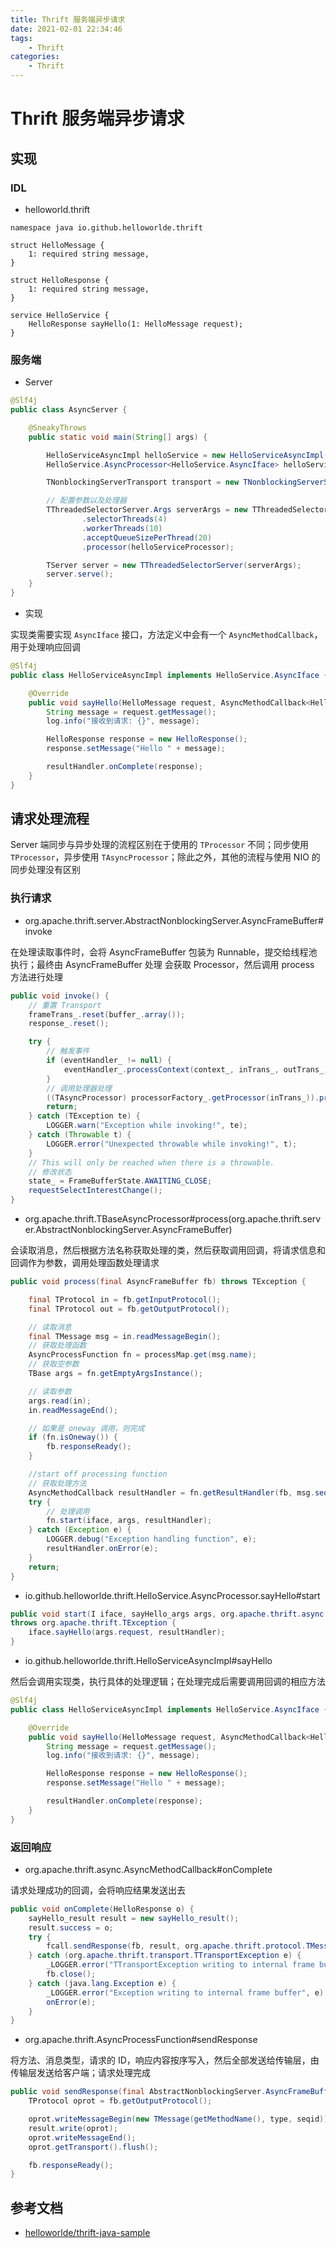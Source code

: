 ```yaml
---
title: Thrift 服务端异步请求
date: 2021-02-01 22:34:46
tags:
    - Thrift
categories: 
    - Thrift
---
```


# Thrift 服务端异步请求

## 实现

### IDL 

- helloworld.thrift

```thrift
namespace java io.github.helloworlde.thrift

struct HelloMessage {
    1: required string message,
}

struct HelloResponse {
    1: required string message,
}

service HelloService {
    HelloResponse sayHello(1: HelloMessage request);
}
```

### 服务端

- Server

```java
@Slf4j
public class AsyncServer {

    @SneakyThrows
    public static void main(String[] args) {

        HelloServiceAsyncImpl helloService = new HelloServiceAsyncImpl();
        HelloService.AsyncProcessor<HelloService.AsyncIface> helloServiceProcessor = new HelloService.AsyncProcessor<>(helloService);

        TNonblockingServerTransport transport = new TNonblockingServerSocket(9090);

        // 配置参数以及处理器
        TThreadedSelectorServer.Args serverArgs = new TThreadedSelectorServer.Args(transport)
                .selectorThreads(4)
                .workerThreads(10)
                .acceptQueueSizePerThread(20)
                .processor(helloServiceProcessor);

        TServer server = new TThreadedSelectorServer(serverArgs);
        server.serve();
    }
}
```

- 实现

实现类需要实现 `AsyncIface` 接口，方法定义中会有一个 `AsyncMethodCallback`，用于处理响应回调

```java
@Slf4j
public class HelloServiceAsyncImpl implements HelloService.AsyncIface {

    @Override
    public void sayHello(HelloMessage request, AsyncMethodCallback<HelloResponse> resultHandler) throws TException {
        String message = request.getMessage();
        log.info("接收到请求: {}", message);

        HelloResponse response = new HelloResponse();
        response.setMessage("Hello " + message);

        resultHandler.onComplete(response);
    }
}
```

## 请求处理流程

Server 端同步与异步处理的流程区别在于使用的 `TProcessor` 不同；同步使用 `TProcessor`，异步使用 `TAsyncProcessor`；除此之外，其他的流程与使用 NIO 的同步处理没有区别

### 执行请求

- org.apache.thrift.server.AbstractNonblockingServer.AsyncFrameBuffer#invoke

在处理读取事件时，会将 AsyncFrameBuffer 包装为 Runnable，提交给线程池执行；最终由 AsyncFrameBuffer 处理 
会获取  Processor，然后调用  process 方法进行处理

```java
public void invoke() {
    // 重置 Transport
    frameTrans_.reset(buffer_.array());
    response_.reset();

    try {
        // 触发事件
        if (eventHandler_ != null) {
            eventHandler_.processContext(context_, inTrans_, outTrans_);
        }
        // 调用处理器处理
        ((TAsyncProcessor) processorFactory_.getProcessor(inTrans_)).process(this);
        return;
    } catch (TException te) {
        LOGGER.warn("Exception while invoking!", te);
    } catch (Throwable t) {
        LOGGER.error("Unexpected throwable while invoking!", t);
    }
    // This will only be reached when there is a throwable.
    // 修改状态
    state_ = FrameBufferState.AWAITING_CLOSE;
    requestSelectInterestChange();
}
```

- org.apache.thrift.TBaseAsyncProcessor#process(org.apache.thrift.server.AbstractNonblockingServer.AsyncFrameBuffer)

会读取消息，然后根据方法名称获取处理的类，然后获取调用回调，将请求信息和回调作为参数，调用处理函数处理请求

```java
public void process(final AsyncFrameBuffer fb) throws TException {

    final TProtocol in = fb.getInputProtocol();
    final TProtocol out = fb.getOutputProtocol();

    // 读取消息
    final TMessage msg = in.readMessageBegin();
    // 获取处理函数
    AsyncProcessFunction fn = processMap.get(msg.name);
    // 获取空参数
    TBase args = fn.getEmptyArgsInstance();

    // 读取参数
    args.read(in);
    in.readMessageEnd();

    // 如果是 oneway 调用，则完成
    if (fn.isOneway()) {
        fb.responseReady();
    }

    //start off processing function
    // 获取处理方法
    AsyncMethodCallback resultHandler = fn.getResultHandler(fb, msg.seqid);
    try {
        // 处理调用
        fn.start(iface, args, resultHandler);
    } catch (Exception e) {
        LOGGER.debug("Exception handling function", e);
        resultHandler.onError(e);
    }
    return;
}
```

- io.github.helloworlde.thrift.HelloService.AsyncProcessor.sayHello#start

```java
public void start(I iface, sayHello_args args, org.apache.thrift.async.AsyncMethodCallback<HelloResponse> resultHandler) 
throws org.apache.thrift.TException {
    iface.sayHello(args.request, resultHandler);
}
```

- io.github.helloworlde.thrift.HelloServiceAsyncImpl#sayHello

然后会调用实现类，执行具体的处理逻辑；在处理完成后需要调用回调的相应方法

```java
@Slf4j
public class HelloServiceAsyncImpl implements HelloService.AsyncIface {

    @Override
    public void sayHello(HelloMessage request, AsyncMethodCallback<HelloResponse> resultHandler) throws TException {
        String message = request.getMessage();
        log.info("接收到请求: {}", message);

        HelloResponse response = new HelloResponse();
        response.setMessage("Hello " + message);

        resultHandler.onComplete(response);
    }
}
```

### 返回响应

- org.apache.thrift.async.AsyncMethodCallback#onComplete

请求处理成功的回调，会将响应结果发送出去

```java
public void onComplete(HelloResponse o) {
    sayHello_result result = new sayHello_result();
    result.success = o;
    try {
        fcall.sendResponse(fb, result, org.apache.thrift.protocol.TMessageType.REPLY, seqid);
    } catch (org.apache.thrift.transport.TTransportException e) {
        _LOGGER.error("TTransportException writing to internal frame buffer", e);
        fb.close();
    } catch (java.lang.Exception e) {
        _LOGGER.error("Exception writing to internal frame buffer", e);
        onError(e);
    }
}
```

- org.apache.thrift.AsyncProcessFunction#sendResponse

将方法、消息类型，请求的 ID，响应内容按序写入，然后全部发送给传输层，由传输层发送给客户端；请求处理完成

```java
public void sendResponse(final AbstractNonblockingServer.AsyncFrameBuffer fb, final TSerializable result, final byte type, final int seqid) throws TException {
    TProtocol oprot = fb.getOutputProtocol();

    oprot.writeMessageBegin(new TMessage(getMethodName(), type, seqid));
    result.write(oprot);
    oprot.writeMessageEnd();
    oprot.getTransport().flush();

    fb.responseReady();
}
```

## 参考文档

- [helloworlde/thrift-java-sample](https://github.com/helloworlde/thrift-java-sample)